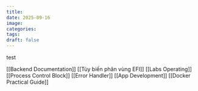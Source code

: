 ```yaml
---
title:
date: 2025-09-16
image:
categories:
tags:
draft: false
---
```


test

<!--more-->

[[Backend Documentation]]
[[Tùy biến phân vùng EFI]]
[[Labs Operating]]
[[Process Control Block]]
[[Error Handler]]
[[App Development]]
[[Docker Practical Guide]]